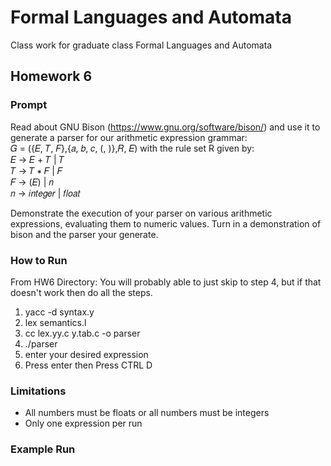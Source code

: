 # Formal Languages and Automata
Class work for graduate class Formal Languages and Automata

## Homework 6

### Prompt
Read about GNU Bison (https://www.gnu.org/software/bison/) and use it to generate a parser for our arithmetic
expression grammar:  
  𝐺 = ({𝐸, 𝑇, 𝐹},{𝑎, 𝑏, 𝑐, (, )},𝑅, 𝐸) with the rule set R given by:  
  𝐸 → 𝐸 + 𝑇 | 𝑇  
  𝑇 → 𝑇 ∗ 𝐹 | 𝐹  
  𝐹 → (𝐸) | 𝑛  
  𝑛 → 𝑖𝑛𝑡𝑒𝑔𝑒𝑟 | 𝑓𝑙𝑜𝑎𝑡  

Demonstrate the execution of your parser on various arithmetic expressions, evaluating them to numeric
values. Turn in a demonstration of bison and the parser your generate.

### How to Run 

From HW6 Directory:
You will probably able to just skip to step 4, but if that doesn't work then do all the steps. 

1. yacc -d syntax.y
2. lex semantics.l
3. cc lex.yy.c y.tab.c -o parser
4. ./parser
5. enter your desired expression
6. Press enter then Press CTRL D
  
### Limitations
- All numbers must be floats or all numbers must be integers
- Only one expression per run

### Example Run


